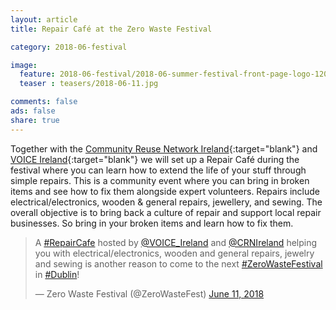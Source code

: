 ```yaml
---
layout: article
title: Repair Café at the Zero Waste Festival

category: 2018-06-festival

image:
  feature: 2018-06-festival/2018-06-summer-festival-front-page-logo-1200x375.png
  teaser : teasers/2018-06-11.jpg

comments: false
ads: false
share: true
---
```


Together with the [Community Reuse Network Ireland](http://crni.ie/){:target="blank"} and [VOICE Ireland](https://voiceireland.org/){:target="blank"} we will set up a Repair Café during the festival where you can learn how to extend the life of your stuff through simple repairs. This is a community event where you can bring in broken items and see how to fix them alongside expert volunteers. Repairs include electrical/electronics, wooden & general repairs, jewellery, and sewing. The overall objective is to bring back a culture of repair and support local repair businesses. So bring in your broken items and learn how to fix them.

<blockquote class="twitter-tweet" data-lang="en"><p lang="en" dir="ltr">A <a href="https://twitter.com/hashtag/RepairCafe?src=hash&amp;ref_src=twsrc%5Etfw">#RepairCafe</a> hosted by <a href="https://twitter.com/VOICE_Ireland?ref_src=twsrc%5Etfw">@VOICE_Ireland</a> and <a href="https://twitter.com/CRNIreland?ref_src=twsrc%5Etfw">@CRNIreland</a> helping you with electrical/electronics, wooden and general repairs, jewelry and sewing is another reason to come to the next <a href="https://twitter.com/hashtag/ZeroWasteFestival?src=hash&amp;ref_src=twsrc%5Etfw">#ZeroWasteFestival</a> in <a href="https://twitter.com/hashtag/Dublin?src=hash&amp;ref_src=twsrc%5Etfw">#Dublin</a>!</p>&mdash; Zero Waste Festival (@ZeroWasteFest) <a href="https://twitter.com/ZeroWasteFest/status/1006262465557082114?ref_src=twsrc%5Etfw">June 11, 2018</a></blockquote>
<script async src="https://platform.twitter.com/widgets.js" charset="utf-8"></script>


